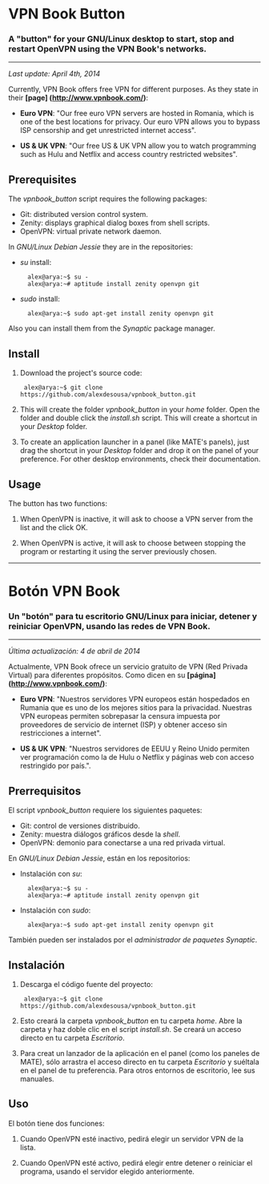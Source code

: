 # VPN Book Button
### A "button" for your GNU/Linux desktop to start, stop and restart OpenVPN using the VPN Book's networks.

---

*Last update: April 4th, 2014*

Currently, VPN Book offers free VPN for different purposes. As they state in their **[page] (http://www.vpnbook.com/)**:

* **Euro VPN**: "Our free euro VPN servers are hosted in Romania, which is one of the best locations for privacy. Our euro VPN allows you to bypass ISP censorship and get unrestricted internet access".

* **US & UK VPN**: "Our free US & UK VPN allow you to watch programming such as Hulu and Netflix and access country restricted websites".

Prerequisites
-------------

The *vpnbook_button* script requires the following packages:

* Git: distributed version control system.
* Zenity: displays graphical dialog boxes from shell scripts.
* OpenVPN: virtual private network daemon.

In *GNU/Linux Debian Jessie* they are in the repositories:

* *su* install:

        alex@arya:~$ su -
        alex@arya:~# aptitude install zenity openvpn git

* *sudo* install:

        alex@arya:~$ sudo apt-get install zenity openvpn git

Also you can install them from the *Synaptic* package manager.

Install
-------

1. Download the project's source code:

        alex@arya:~$ git clone https://github.com/alexdesousa/vpnbook_button.git
        
2. This will create the folder *vpnbook_button* in your *home* folder. Open the
folder and double click the *install.sh* script. This will create a shortcut in
your *Desktop* folder.

3. To create an application launcher in a panel (like MATE's panels), just drag
the shortcut in your *Desktop* folder and drop it on the panel of your preference.
For other desktop environments, check their documentation.

Usage
-----

The button has two functions:

1. When OpenVPN is inactive, it will ask to choose a VPN server from the list and the click OK.

2. When OpenVPN is active, it will ask to choose between stopping the program or restarting it using the server previously chosen.

---

# Botón VPN Book
### Un "botón" para tu escritorio GNU/Linux para iniciar, detener y reiniciar OpenVPN, usando las redes de VPN Book.

---

*Última actualización: 4 de abril de 2014*

Actualmente, VPN Book ofrece un servicio gratuito de VPN (Red Privada Virtual) para diferentes propósitos. Como dicen en su **[página] (http://www.vpnbook.com/)**:

* **Euro VPN**: "Nuestros servidores VPN europeos están hospedados en Rumania que es uno de los mejores sitios para la privacidad. Nuestras VPN europeas permiten sobrepasar la censura impuesta por proveedores de servicio de internet (ISP) y obtener acceso sin restricciones a internet".

* **US & UK VPN**: "Nuestros servidores de EEUU y Reino Unido permiten ver programación como la de Hulu o Netflix y páginas web con acceso restringido por país.".

Prerrequisitos
-------------

El script *vpnbook_button* requiere los siguientes paquetes:

* Git: control de versiones distribuido.
* Zenity: muestra diálogos gráficos desde la *shell*.
* OpenVPN: demonio para conectarse a una red privada virtual.

En *GNU/Linux Debian Jessie*, están en los repositorios:

* Instalación con *su*:

        alex@arya:~$ su -
        alex@arya:~# aptitude install zenity openvpn git

* Instalación con *sudo*:

        alex@arya:~$ sudo apt-get install zenity openvpn git

También pueden ser instalados por el *administrador de paquetes Synaptic*.

Instalación
-----------

1. Descarga el código fuente del proyecto:

        alex@arya:~$ git clone https://github.com/alexdesousa/vpnbook_button.git
        
2. Esto creará la carpeta *vpnbook_button* en tu carpeta *home*. Abre la carpeta
y haz doble clic en el script *install.sh*. Se creará un acceso directo en tu
carpeta *Escritorio*.

3. Para creat un lanzador de la aplicación en el panel (como los paneles de MATE),
sólo arrastra el acceso directo en tu carpeta *Escritorio* y suéltala en el panel
de tu preferencia. Para otros entornos de escritorio, lee sus manuales.

Uso
---

El botón tiene dos funciones:

1. Cuando OpenVPN esté inactivo, pedirá elegir un servidor VPN de la lista.

2. Cuando OpenVPN esté activo, pedirá elegir entre detener o reiniciar el programa, usando el servidor elegido anteriormente.
